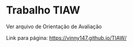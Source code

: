# Trabalho TIAW

Ver arquivo de Orientação de Avaliação

Link para página: https://vinny147.github.io/TIAW/
